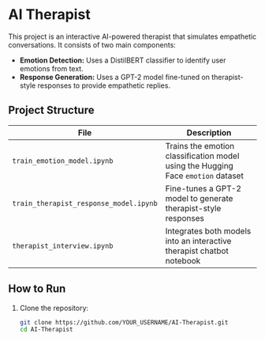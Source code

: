 # AI Therapist

This project is an interactive AI-powered therapist that simulates empathetic conversations. It consists of two main components:

- **Emotion Detection:** Uses a DistilBERT classifier to identify user emotions from text.
- **Response Generation:** Uses a GPT-2 model fine-tuned on therapist-style responses to provide empathetic replies.

## Project Structure

| File | Description |
|------|-------------|
| `train_emotion_model.ipynb` | Trains the emotion classification model using the Hugging Face `emotion` dataset |
| `train_therapist_response_model.ipynb` | Fine-tunes a GPT-2 model to generate therapist-style responses |
| `therapist_interview.ipynb` | Integrates both models into an interactive therapist chatbot notebook |

## How to Run

1. Clone the repository:
   ```bash
   git clone https://github.com/YOUR_USERNAME/AI-Therapist.git
   cd AI-Therapist
